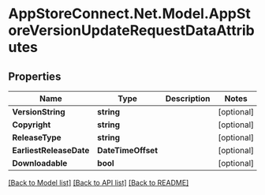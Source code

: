# AppStoreConnect.Net.Model.AppStoreVersionUpdateRequestDataAttributes

## Properties

Name | Type | Description | Notes
------------ | ------------- | ------------- | -------------
**VersionString** | **string** |  | [optional] 
**Copyright** | **string** |  | [optional] 
**ReleaseType** | **string** |  | [optional] 
**EarliestReleaseDate** | **DateTimeOffset** |  | [optional] 
**Downloadable** | **bool** |  | [optional] 

[[Back to Model list]](../README.md#documentation-for-models) [[Back to API list]](../README.md#documentation-for-api-endpoints) [[Back to README]](../README.md)

